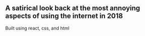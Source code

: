 ## A satirical look back at the most annoying aspects of using the internet in 2018

Built using react, css, and html
